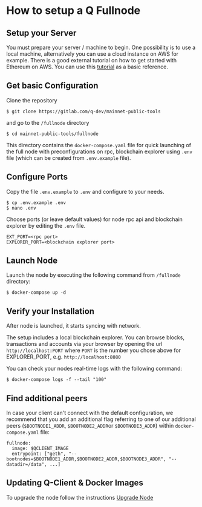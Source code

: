 # How to setup a Q Fullnode

## Setup your Server

You must prepare your server / machine to begin. One possibility is to use a local machine, alternatively you can use a cloud instance on AWS for example. There is a good external tutorial on how to get started with Ethereum on AWS. You can use this [tutorial](https://medium.com/@pilankar.akshay3/how-to-setup-a-ethereum-poa-private-proof-of-authority-ethereum-network-network-on-amazon-aws-5fdf56d2ad93) as a basic reference.

## Get basic Configuration

Clone the repository

```text
$ git clone https://gitlab.com/q-dev/mainnet-public-tools
```

and go to the `/fullnode` directory

```text
$ cd mainnet-public-tools/fullnode
```

This directory contains the `docker-compose.yaml` file for quick launching of the full node with preconfigurations on rpc, blockchain explorer using `.env` file (which can be created from `.env.example` file).
## Configure Ports

Copy the file `.env.example` to `.env` and configure to your needs.

```text
$ cp .env.example .env
$ nano .env
```

Choose ports (or leave default values) for node rpc api and blockchain explorer by editing the `.env` file.

```text
EXT_PORT=<rpc port>
EXPLORER_PORT=<blockchain explorer port>
```

## Launch Node

Launch the node by executing the following command from `/fullnode` directory:

```text
$ docker-compose up -d
```

## Verify your Installation

After node is launched, it starts syncing with network.

The setup includes a local blockchain explorer. You can browse blocks, transactions and accounts via your browser by opening the url `http://localhost:PORT`
where `PORT` is the number you chose above for EXPLORER_PORT, e.g. `http://localhost:8080`

You can check your nodes real-time logs with the following command:

```text
$ docker-compose logs -f --tail "100"
```

## Find additional peers

In case your client can't connect with the default configuration, we recommend that you add an additional flag referring to one of our additional peers (`$BOOTNODE1_ADDR`, `$BOOTNODE2_ADDR`or `$BOOTNODE3_ADDR`) within `docker-compose.yaml` file:

```text
fullnode:
  image: $QCLIENT_IMAGE
  entrypoint: ["geth", "--bootnodes=$BOOTNODE1_ADDR,$BOOTNODE2_ADDR,$BOOTNODE3_ADDR", "--datadir=/data", ...]
```

## Updating Q-Client & Docker Images

To upgrade the node follow the instructions [Upgrade Node](how-to-upgrade-node.md)


